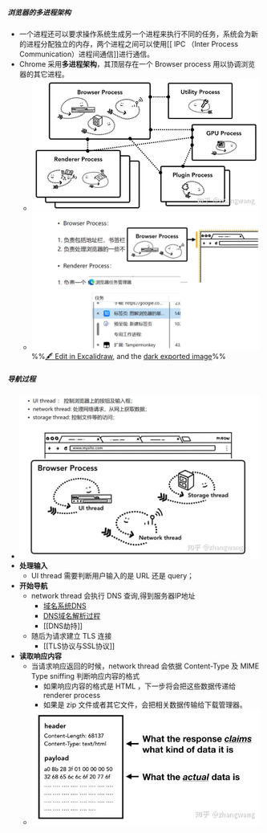 ##### 浏览器的多进程架构
- 一个进程还可以要求操作系统生成另一个进程来执行不同的任务，系统会为新的进程分配独立的内存，两个进程之间可以使用[[ IPC （Inter Process Communication）进程间通信]]进行通信。
- Chrome 采用**多进程架构**，其顶层存在一个 Browser process 用以协调浏览器的其它进程。
	- ![](attachments/Pasted%20image%2020230101144706.png)
	- ![](attachments/%E4%BB%8E%E5%9C%A8%E6%B5%8F%E8%A7%88%E5%99%A8%E5%9C%B0%E5%9D%80%E6%A0%8F%E4%B8%AD%E8%BE%93%E5%85%A5%20url%20%E5%88%B0%E9%A1%B5%E9%9D%A2%E5%B1%95%E7%8E%B0%E7%9A%84%E7%9F%AD%E7%9F%AD%E5%87%A0%E7%A7%92%E5%86%85%E6%B5%8F%E8%A7%88%E5%99%A8%E7%A9%B6%E7%AB%9F%E5%81%9A%E4%BA%86%E4%BB%80%E4%B9%88%202023-01-01%2014.48.11.excalidraw.svg)
%%[🖋 Edit in Excalidraw](attachments/%E4%BB%8E%E5%9C%A8%E6%B5%8F%E8%A7%88%E5%99%A8%E5%9C%B0%E5%9D%80%E6%A0%8F%E4%B8%AD%E8%BE%93%E5%85%A5%20url%20%E5%88%B0%E9%A1%B5%E9%9D%A2%E5%B1%95%E7%8E%B0%E7%9A%84%E7%9F%AD%E7%9F%AD%E5%87%A0%E7%A7%92%E5%86%85%E6%B5%8F%E8%A7%88%E5%99%A8%E7%A9%B6%E7%AB%9F%E5%81%9A%E4%BA%86%E4%BB%80%E4%B9%88%202023-01-01%2014.48.11.excalidraw.md), and the [dark exported image](attachments/%E4%BB%8E%E5%9C%A8%E6%B5%8F%E8%A7%88%E5%99%A8%E5%9C%B0%E5%9D%80%E6%A0%8F%E4%B8%AD%E8%BE%93%E5%85%A5%20url%20%E5%88%B0%E9%A1%B5%E9%9D%A2%E5%B1%95%E7%8E%B0%E7%9A%84%E7%9F%AD%E7%9F%AD%E5%87%A0%E7%A7%92%E5%86%85%E6%B5%8F%E8%A7%88%E5%99%A8%E7%A9%B6%E7%AB%9F%E5%81%9A%E4%BA%86%E4%BB%80%E4%B9%88%202023-01-01%2014.48.11.excalidraw.dark.svg)%%
##### 导航过程
- ![](attachments/Pasted%20image%2020230101145037.png)
- **处理输入**
	- UI thread 需要判断用户输入的是 URL 还是 query；
- **开始导航**
	- network thread 会执行 DNS 查询,得到服务器IP地址
		- [域名系统DNS](../考研/408/计算机网络/域名系统DNS.md)
		- [DNS域名解析过程](../考研/408/计算机网络/DNS域名解析过程.md)
		- [[DNS劫持]]
	- 随后为请求建立 TLS 连接
		- [[TLS协议与SSL协议]]
- **读取响应内容**
	- 当请求响应返回的时候，network thread 会依据 Content-Type 及 MIME Type sniffing 判断响应内容的格式
		- 如果响应内容的格式是 HTML ，下一步将会把这些数据传递给 renderer process
		- 如果是 zip 文件或者其它文件，会把相关数据传输给下载管理器。
	- ![](attachments/Pasted%20image%2020230101152234.png)
